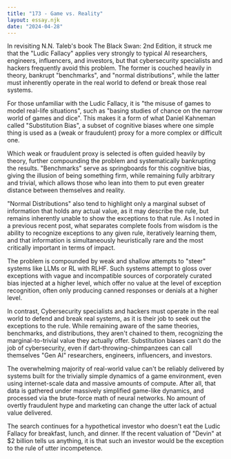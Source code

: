 ```yaml
---
title: "173 - Game vs. Reality"
layout: essay.njk
date: "2024-04-28"
---
```


In revisiting N.N. Taleb's book The Black Swan: 2nd Edition, it struck me that the "Ludic Fallacy" applies very strongly to typical AI researchers, engineers, influencers, and investors, but that cybersecurity specialists and hackers frequently avoid this problem. The former is couched heavily in theory, bankrupt "benchmarks", and "normal distributions", while the latter must inherently operate in the real world to defend or break those real systems.

For those unfamiliar with the Ludic Fallacy, it is "the misuse of games to model real-life situations", such as "basing studies of chance on the narrow world of games and dice". This makes it a form of what Daniel Kahneman called "Substitution Bias", a subset of cognitive biases where one simple thing is used as a (weak or fraudulent) proxy for a more complex or difficult one.

Which weak or fraudulent proxy is selected is often guided heavily by theory, further compounding the problem and systematically bankrupting the results. "Benchmarks" serve as springboards for this cognitive bias, giving the illusion of being something firm, while remaining fully arbitrary and trivial, which allows those who lean into them to put even greater distance between themselves and reality.

"Normal Distributions" also tend to highlight only a marginal subset of information that holds any actual value, as it may describe the rule, but remains inherently unable to show the exceptions to that rule. As I noted in a previous recent post, what separates complete fools from wisdom is the ability to recognize exceptions to any given rule, iteratively learning them, and that information is simultaneously heuristically rare and the most critically important in terms of impact.

The problem is compounded by weak and shallow attempts to "steer" systems like LLMs or RL with RLHF. Such systems attempt to gloss over exceptions with vague and incompatible sources of corporately curated bias injected at a higher level, which offer no value at the level of exception recognition, often only producing canned responses or denials at a higher level.

In contrast, Cybersecurity specialists and hackers must operate in the real world to defend and break real systems, as it is their job to seek out the exceptions to the rule. While remaining aware of the same theories, benchmarks, and distributions, they aren't chained to them, recognizing the marginal-to-trivial value they actually offer. Substitution biases can't do the job of cybersecurity, even if dart-throwing-chimpanzees can call themselves "Gen AI" researchers, engineers, influencers, and investors.

The overwhelming majority of real-world value can't be reliably delivered by systems built for the trivially simple dynamics of a game environment, even using internet-scale data and massive amounts of compute. After all, that data is gathered under massively simplified game-like dynamics, and processed via the brute-force math of neural networks. No amount of overtly fraudulent hype and marketing can change the utter lack of actual value delivered.

The search continues for a hypothetical investor who doesn't eat the Ludic Fallacy for breakfast, lunch, and dinner. If the recent valuation of "Devin" at $2 billion tells us anything, it is that such an investor would be the exception to the rule of utter incompetence.
